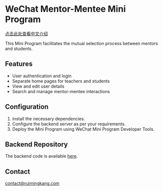 # WeChat Mentor-Mentee Mini Program

[点击此处查看中文介绍](#项目简介)

This Mini Program facilitates the mutual selection process between mentors and students.

## Features

- User authentication and login
- Separate home pages for teachers and students
- View and edit user details
- Search and manage mentor-mentee interactions


## Configuration
1. Install the necessary dependencies.
2. Configure the backend server as per your requirements.
3. Deploy the Mini Program using WeChat Mini Program Developer Tools.

## Backend Repository
The backend code is available [here](https://github.com/KANGRUIMING/mentor-mentee-backend).

## Contact
contact@ruimingkang.com
